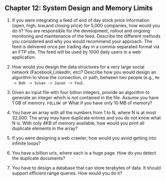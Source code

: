 ## Chapter 12: System Design and Memory Limits

1. If you were integrating a feed of end of day stock price information (open, high, low,and closing price) for 5,000 companies, how would you do it? You are responsible for the development, rollout and ongoing monitoring and maintenance of the feed. Describe the different methods you considered and why you would recommend your approach. The feed is delivered once per trading day in a comma-separated format via an FTP site. The feed will be used by 1000 daily users in a web application.

2. How would you design the data structures for a very large social network (Facebook,LinkedIn, etc)? Describe how you would design an algorithm to show the connection, or path, between two people (e.g., `Me -> Bob -> Susan -> Jason -> You`).

3. Given an input file with four billion integers, provide an algorithm to generate an integer which is not contained in the file. Assume you have 1 GB of memory. 
`FOLLOW UP` 
What if you have only 10 MB of memory?

4. You have an array with all the numbers from 1 to N, where N is at most 32,000. The array may have duplicate entries and you do not know what N is. With only 4KB of memory available, how would you print all duplicate elements in the array?

5. If you were designing a web crawler, how would you avoid getting into infinite loops?

6. You have a billion urls, where each is a huge page. How do you detect the duplicate documents?

7. You have to design a database that can store terabytes of data. It should support efficient range queries. How would you do it?